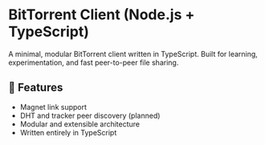 # BitTorrent Client (Node.js + TypeScript)

A minimal, modular BitTorrent client written in TypeScript. Built for learning, experimentation, and fast peer-to-peer file sharing.

## 🚀 Features

- Magnet link support
- DHT and tracker peer discovery (planned)
- Modular and extensible architecture
- Written entirely in TypeScript